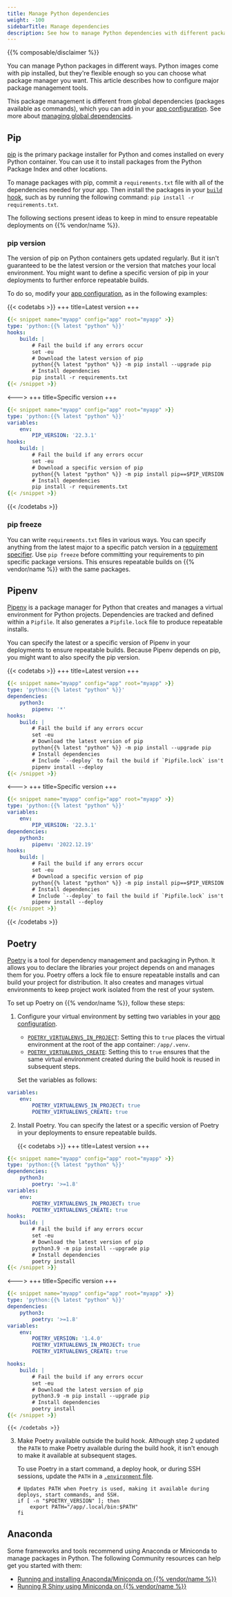 ```yaml
---
title: Manage Python dependencies
weight: -100
sidebarTitle: Manage dependencies
description: See how to manage Python dependencies with different package managers.
---
```


{{% composable/disclaimer %}}

You can manage Python packages in different ways.
Python images come with pip installed,
but they're flexible enough so you can choose what package manager you want.
This article describes how to configure major package management tools.

This package management is different from global dependencies (packages available as commands),
which you can add in your [app configuration](../../create-apps/_index.md).
See more about [managing global dependencies](./_index.md#package-management).

## Pip

[pip](https://pip.pypa.io/en/stable/) is the primary package installer for Python
and comes installed on every Python container.
You can use it to install packages from the Python Package Index and other locations.

To manage packages with pip,
commit a `requirements.txt` file with all of the dependencies needed for your app.
Then install the packages in your [`build` hook](../../create-apps/hooks/_index.md),
such as by running the following command: `pip install -r requirements.txt`.

The following sections present ideas to keep in mind to ensure repeatable deployments on {{% vendor/name %}}.

### pip version

The version of pip on Python containers gets updated regularly.
But it isn't guaranteed to be the latest version or the version that matches your local environment.
You might want to define a specific version of pip in your deployments to further enforce repeatable builds.

To do so, modify your [app configuration](../../create-apps/_index.md), as in the following examples:

{{< codetabs >}}
+++
title=Latest version
+++
```yaml {configFile="app"}
{{< snippet name="myapp" config="app" root="myapp" >}}
type: 'python:{{% latest "python" %}}'
hooks:
    build: |
        # Fail the build if any errors occur
        set -eu
        # Download the latest version of pip
        python{{% latest "python" %}} -m pip install --upgrade pip
        # Install dependencies
        pip install -r requirements.txt
{{< /snippet >}}
```
<--->
+++
title=Specific version
+++
```yaml {configFile="app"}
{{< snippet name="myapp" config="app" root="myapp" >}}
type: 'python:{{% latest "python" %}}'
variables:
    env:
        PIP_VERSION: '22.3.1'
hooks:
    build: |
        # Fail the build if any errors occur
        set -eu
        # Download a specific version of pip
        python{{% latest "python" %}} -m pip install pip==$PIP_VERSION
        # Install dependencies
        pip install -r requirements.txt
{{< /snippet >}}
```
{{< /codetabs >}}

### pip freeze

You can write `requirements.txt` files in various ways.
You can specify anything from the latest major to a specific patch version in a [requirement specifier](https://pip.pypa.io/en/stable/reference/requirement-specifiers/).
Use `pip freeze` before committing your requirements to pin specific package versions.
This ensures repeatable builds on {{% vendor/name %}} with the same packages.

## Pipenv

[Pipenv](https://pipenv.pypa.io/en/latest/) is a package manager for Python
that creates and manages a virtual environment for Python projects.
Dependencies are tracked and defined within a `Pipfile`.
It also generates a `Pipfile.lock` file to produce repeatable installs.

You can specify the latest or a specific version of Pipenv
in your deployments to ensure repeatable builds.
Because Pipenv depends on pip, you might want to also specify the pip version.

{{< codetabs >}}
+++
title=Latest version
+++
```yaml {configFile="app"}
{{< snippet name="myapp" config="app" root="myapp" >}}
type: 'python:{{% latest "python" %}}'
dependencies:
    python3:
        pipenv: '*'
hooks:
    build: |
        # Fail the build if any errors occur
        set -eu
        # Download the latest version of pip
        python{{% latest "python" %}} -m pip install --upgrade pip
        # Install dependencies
        # Include `--deploy` to fail the build if `Pipfile.lock` isn't up to date
        pipenv install --deploy
{{< /snippet >}}
```
<--->
+++
title=Specific version
+++
```yaml {configFile="app"}
{{< snippet name="myapp" config="app" root="myapp" >}}
type: 'python:{{% latest "python" %}}'
variables:
    env:
        PIP_VERSION: '22.3.1'
dependencies:
    python3:
        pipenv: '2022.12.19'
hooks:
    build: |
        # Fail the build if any errors occur
        set -eu
        # Download a specific version of pip
        python{{% latest "python" %}} -m pip install pip==$PIP_VERSION
        # Install dependencies
        # Include `--deploy` to fail the build if `Pipfile.lock` isn't up to date
        pipenv install --deploy
{{< /snippet >}}
```
{{< /codetabs >}}

## Poetry

[Poetry](https://python-poetry.org/docs/) is a tool for dependency management and packaging in Python.
It allows you to declare the libraries your project depends on and manages them for you.
Poetry offers a lock file to ensure repeatable installs and can build your project for distribution.
It also creates and manages virtual environments to keep project work isolated from the rest of your system.

To set up Poetry on {{% vendor/name %}}, follow these steps:

1.  Configure your virtual environment by setting two variables in your [app configuration](../../create-apps/_index.md).

    - [`POETRY_VIRTUALENVS_IN_PROJECT`](https://python-poetry.org/docs/configuration/#virtualenvsin-project):
      Setting this to `true` places the virtual environment at the root of the app container: `/app/.venv`.
    - [`POETRY_VIRTUALENVS_CREATE`](https://python-poetry.org/docs/configuration/#virtualenvscreate):
      Setting this to `true` ensures that the same virtual environment created during the build hook is reused in subsequent steps.

    Set the variables as follows:

```yaml {configFile="app"}
variables:
    env:
        POETRY_VIRTUALENVS_IN_PROJECT: true
        POETRY_VIRTUALENVS_CREATE: true
```


2.  Install Poetry.
    You can specify the latest or a specific version of Poetry in your deployments to ensure repeatable builds.

    {{< codetabs >}}
+++
title=Latest version
+++
```yaml {configFile="app"}
{{< snippet name="myapp" config="app" root="myapp" >}}
type: 'python:{{% latest "python" %}}'
dependencies:
    python3:
        poetry: '>=1.8'
variables:
    env:
        POETRY_VIRTUALENVS_IN_PROJECT: true
        POETRY_VIRTUALENVS_CREATE: true
hooks:
    build: |
        # Fail the build if any errors occur
        set -eu
        # Download the latest version of pip
        python3.9 -m pip install --upgrade pip
        # Install dependencies
        poetry install
{{< /snippet >}}
```
<--->
+++
title=Specific version
+++
```yaml {configFile="app"}
{{< snippet name="myapp" config="app" root="myapp" >}}
type: 'python:{{% latest "python" %}}'
dependencies:
    python3:
        poetry: '>=1.8'
variables:
    env:
        POETRY_VERSION: '1.4.0'
        POETRY_VIRTUALENVS_IN_PROJECT: true
        POETRY_VIRTUALENVS_CREATE: true

hooks:
    build: |
        # Fail the build if any errors occur
        set -eu
        # Download the latest version of pip
        python3.9 -m pip install --upgrade pip
        # Install dependencies
        poetry install
{{< /snippet >}}
```
    {{< /codetabs >}}

3.  Make Poetry available outside the build hook.
    Although step 2 updated the `PATH` to make Poetry available during the build hook,
    it isn't enough to make it available at subsequent stages.

    To use Poetry in a start command, a deploy hook, or during SSH sessions,
    update the `PATH` in a [`.environment` file](../../development/variables/set-variables.md#set-variables-via-script).

    ```text {location=".environment"}
    # Updates PATH when Poetry is used, making it available during deploys, start commands, and SSH.
    if [ -n "$POETRY_VERSION" ]; then
        export PATH="/app/.local/bin:$PATH"
    fi
    ```

## Anaconda

Some frameworks and tools recommend using Anaconda or Miniconda to manage packages in Python.
The following Community resources can help get you started with them:

- [Running and installing Anaconda/Miniconda on {{% vendor/name %}}](https://community.platform.sh/t/how-to-run-an-anaconda-miniconda-python-stack-on-platform-sh/230)
- [Running R Shiny using Miniconda on {{% vendor/name %}}](https://community.platform.sh/t/how-to-run-r-shiny-on-platform-sh/231)
